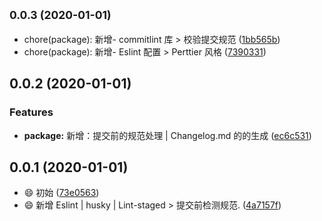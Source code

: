 ## <small>0.0.3 (2020-01-01)</small>

* chore(package): 新增- commitlint 库 > 校验提交规范 ([1bb565b](https://github.com/HuangHongRui/JingChuTing/commit/1bb565b))
* chore(package): 新增- Eslint 配置 > Perttier 风格 ([7390331](https://github.com/HuangHongRui/JingChuTing/commit/7390331))



## 0.0.2 (2020-01-01)


### Features

* **package:** 新增：提交前的规范处理 | Changelog.md 的的生成 ([ec6c531](https://github.com/HuangHongRui/JingChuTing/commit/ec6c531f1b1a0ac08d7c2657a8191b3111f10374))



## 0.0.1 (2020-01-01)

* :smile: 初始 ([73e0563](https://github.com/HuangHongRui/JingChuTing/commit/73e0563))
* :smile: 新增 Eslint | husky | Lint-staged > 提交前检测规范. ([4a7157f](https://github.com/HuangHongRui/JingChuTing/commit/4a7157f))



